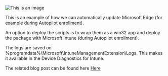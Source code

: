![This is an image](https://www.inthecloud247.com/wp-content/uploads/2022/06/GitHub-PowerShell.png)

This is an example of how we can automatically update Microsoft Edge (for example during Autopilot enrollment).

An option to deploy the scripts is to wrap them as a win32 app and deploy the package with Microsoft Intune (during Autopilot enrollment).

The logs are saved on %programdata%\Microsoft\IntuneManagementExtension\Logs. This makes it available in the Device Diagnostics for Intune.

The related blog post can be found here [Here](https://inthecloud247.com/update-microsoft-edge-during-windows-autopilot-enrollments/)

